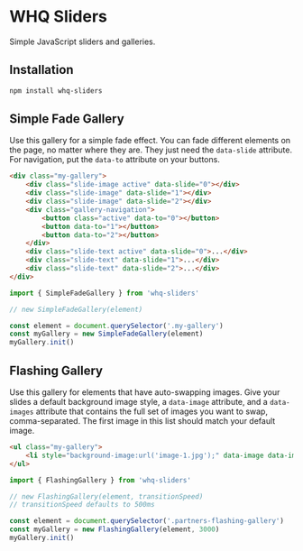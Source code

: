 # WHQ Sliders
Simple JavaScript sliders and galleries.

## Installation
```sh
npm install whq-sliders
```

## Simple Fade Gallery
Use this gallery for a simple fade effect. You can fade different elements on the page, no matter where they are. They just need the `data-slide` attribute. For navigation, put the `data-to` attribute on your buttons.

```html
<div class="my-gallery">
    <div class="slide-image active" data-slide="0"></div>
    <div class="slide-image" data-slide="1"></div>
    <div class="slide-image" data-slide="2"></div>
    <div class="gallery-navigation">
        <button class="active" data-to="0"></button>
        <button data-to="1"></button>
        <button data-to="2"></button>
    </div>
    <div class="slide-text active" data-slide="0">...</div>
    <div class="slide-text" data-slide="1">...</div>
    <div class="slide-text" data-slide="2">...</div>
</div>
```
```js
import { SimpleFadeGallery } from 'whq-sliders'

// new SimpleFadeGallery(element)

const element = document.querySelector('.my-gallery')
const myGallery = new SimpleFadeGallery(element)
myGallery.init()
```

## Flashing Gallery
Use this gallery for elements that have auto-swapping images. Give your slides a default background image style, a `data-image` attribute, and a `data-images` attribute that contains the full set of images you want to swap, comma-separated. The first image in this list should match your default image.

```html
<ul class="my-gallery">
    <li style="background-image:url('image-1.jpg');" data-image data-images="image-1.jpg,image-2.jpg"></li>
</ul>
```

```js
import { FlashingGallery } from 'whq-sliders'

// new FlashingGallery(element, transitionSpeed)
// transitionSpeed defaults to 500ms

const element = document.querySelector('.partners-flashing-gallery')
const myGallery = new FlashingGallery(element, 3000)
myGallery.init()
```
